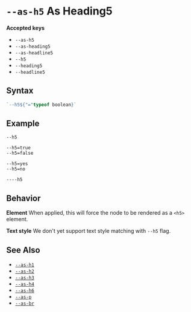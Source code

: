 # `--as-h5` As Heading5

**Accepted keys**

- `--as-h5`
- `--as-heading5`
- `--as-headline5`
- `--h5`
- `--heading5`
- `--headline5`

## Syntax

```ts
`--h5${"="typeof boolean}`
```

## Example

```
--h5

--h5=true
--h5=false

--h5=yes
--h5=no

----h5
```

## Behavior

**Element**
When applied, this will force the node to be rendered as a `<h5>` element.

**Text style**
We don't yet support text style matching with `--h5` flag.

## See Also

- [`--as-h1`](../--as-h1)
- [`--as-h2`](../--as-h2)
- [`--as-h3`](../--as-h3)
- [`--as-h4`](../--as-h4)
- [`--as-h6`](../--as-h6)
- [`--as-p`](../--as-p)
- [`--as-br`](../--as-br)
